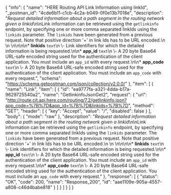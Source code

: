 {
  "info": {
    "name": "HERE Routing API Link Information using linkId",
    "_postman_id": "4cde6b11-c1cb-4c2a-b049-0f0e13b7018e",
    "description": "*Request detailed information about a path segment in the routing network given a linkid*\n\nLink information can be retrieved using the `getlinkinfo` endpoint, by specifying one or more comma separated linkIds using the `linkids` parameter. The `linkids` have been generated from a previous request. Note that positive direction '+' in link Ids has to be URL encoded.\n  \n  \n\n\n\n* **linkids**  `text`\n \\- Link identifiers for which the detailed information is being requested.\n\n* **app_id**  `text`\n \\- A 20 byte Base64 URL-safe encoded string used for the authentication of the client application.    You must include an `app_id` with every request.\n\n* **app_code**  `text`\n \\- A 20 byte Base64 URL-safe encoded string used for the authentication of the client application.    You must include an `app_code` with every request.",
    "schema": "https://schema.getpostman.com/json/collection/v2.0.0/"
  },
  "item": [
    {
      "name": "Link",
      "item": [
        {
          "id": "ea9777fa-a321-4dda-b17a-9629725540a2",
          "name": "GetlinkinfoJsonGet2",
          "request": {
            "url": "http://route.cit.api.here.com/routing/7.2/getlinkinfo.json?app_code=%7B%7D&app_id=%7B%7D&linkids=%7B%7D",
            "method": "GET",
            "header": [
              {
                "key": "Accept",
                "value": "*/*",
                "disabled": false
              }
            ],
            "body": {
              "mode": "raw"
            },
            "description": "*Request detailed information about a path segment in the routing network given a linkid*\n\nLink information can be retrieved using the `getlinkinfo` endpoint, by specifying one or more comma separated linkIds using the `linkids` parameter. The `linkids` have been generated from a previous request. Note that positive direction '+' in link Ids has to be URL encoded.\n  \n  \n\n\n\n* **linkids**  `text`\n \\- Link identifiers for which the detailed information is being requested.\n\n* **app_id**  `text`\n \\- A 20 byte Base64 URL-safe encoded string used for the authentication of the client application.    You must include an `app_id` with every request.\n\n* **app_code**  `text`\n \\- A 20 byte Base64 URL-safe encoded string used for the authentication of the client application.    You must include an `app_code` with every request."
          },
          "response": [
            {
              "status": "OK",
              "code": 200,
              "name": "Response_200",
              "id": "aae1109e-905a-4557-a808-c46d4babe818"
            }
          ]
        }
      ]
    }
  ]
}
